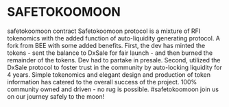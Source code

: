 # SAFETOKOOMOON
safetokoomoon contract Safetokoomoon protocol is a mixture of RFI tokenomics with the added function of auto-liquidity generating protocol. A fork from BEE with some added benefits. First, the dev has minted the tokens - sent the balance to DxSale for fair launch - and then burned the remainder of the tokens. Dev had to partake in presale. Second, utilized the DxSale protocol to foster trust in the community by auto-locking liquidity for 4 years. Simple tokenomics and elegant design and production of token information has catered to the overall success of the project. 100% community owned and driven - no rug is possible. #safetokoomoon join us on our journey safely to the moon!
